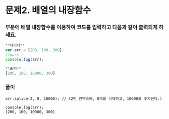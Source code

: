 # 문제2. 배열의 내장함수
### <pass>부분에 배열 내장함수를 이용하여 코드를 입력하고 다음과 같이 출력되게 하세요.

```jsx
**데이터**
var arr = [200, 100, 300];
//pass
console.log(arr);

**출력**
[200, 100, 10000, 300]
```
  
### 풀이
```
arr.splice(2, 0, 10000); // (2번 인덱스에, 0개를 삭제하고, 10000을 추가한다.)
  
console.log(arr);
[200, 100, 10000, 300]
```
  
